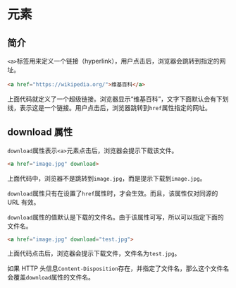 # <a> 元素

## 简介

`<a>`标签用来定义一个链接（hyperlink），用户点击后，浏览器会跳转到指定的网址。

```html
<a href="https://wikipedia.org/">维基百科</a>
```

上面代码就定义了一个超级链接。浏览器显示“维基百科”，文字下面默认会有下划线，表示这是一个链接。用户点击后，浏览器跳转到`href`属性指定的网址。

## download 属性

`download`属性表示`<a>`元素点击后，浏览器会提示下载该文件。

```html
<a href="image.jpg" download>
```

上面代码中，浏览器不是跳转到`image.jpg`，而是提示下载到`image.jpg`。

`download`属性只有在设置了`href`属性时，才会生效。而且，该属性仅对同源的 URL 有效。

`download`属性的值默认是下载的文件名。由于该属性可写，所以可以指定下面的文件名。

```html
<a href="image.jpg" download="test.jpg">
```

上面代码点击后，浏览器会提示下载文件，文件名为`test.jpg`。

如果 HTTP 头信息`Content-Disposition`存在，并指定了文件名，那么这个文件名会覆盖`download`属性的文件名。
